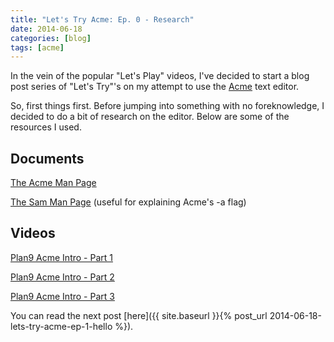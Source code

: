 ```yaml
---
title: "Let's Try Acme: Ep. 0 - Research"
date: 2014-06-18
categories: [blog]
tags: [acme]
---
```

In the vein of the popular "Let's Play" videos, I've decided to start a blog post series of "Let's Try"'s on my attempt to use the [Acme](https://en.wikipedia.org/wiki/Acme_%28text_editor%29) text editor.
<!--more-->
So, first things first. Before jumping into something with no foreknowledge, I decided to do a bit of research on the editor. Below are some of the resources I used.

Documents
---------

[The Acme Man Page](http://cm.bell-labs.com/magic/man2html?man=acme&sect=1)

[The Sam Man Page](http://cm.bell-labs.com/magic/man2html?man=sam&sect=1) (useful for explaining Acme's -a flag)

Videos
------

[Plan9 Acme Intro - Part 1](http://www.youtube.com/watch?v=dopu3ZtdCsg)

[Plan9 Acme Intro - Part 2](http://www.youtube.com/watch?v=2vjD_B__SbQ)

[Plan9 Acme Intro - Part 3](http://www.youtube.com/watch?v=cR96WQ6OR00)


You can read the next post [here]({{ site.baseurl }}{% post_url 2014-06-18-lets-try-acme-ep-1-hello %}).
